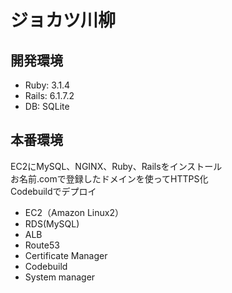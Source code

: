 # ジョカツ川柳

## 開発環境
- Ruby: 3.1.4
- Rails: 6.1.7.2
- DB: SQLite

## 本番環境
EC2にMySQL、NGINX、Ruby、Railsをインストール<br>
お名前.comで登録したドメインを使ってHTTPS化<br>
Codebuildでデプロイ
- EC2（Amazon Linux2）
- RDS(MySQL)
- ALB
- Route53
- Certificate Manager
- Codebuild
- System manager
